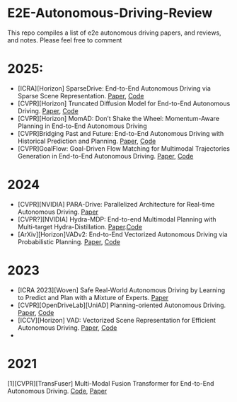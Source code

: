 # E2E-Autonomous-Driving-Review
This repo compiles a list of e2e autonomous driving papers, and reviews, and notes. Please feel free to comment


# 2025: 
 - [ICRA][Horizon] SparseDrive: End-to-End Autonomous Driving via Sparse Scene Representation. [Paper](https://arxiv.org/pdf/2405.19620), [Code](https://github.com/swc-17/SparseDrive)
 - [CVPR][Horizon] Truncated Diffusion Model for End-to-End Autonomous Driving. [Paper](https://arxiv.org/abs/2411.15139), [Code](https://github.com/hustvl/DiffusionDrive)
 - [CVPR][Horizon] MomAD: Don’t Shake the Wheel: Momentum-Aware Planning in End-to-End Autonomous Driving
 - [CVPR]Bridging Past and Future: End-to-End Autonomous Driving with Historical Prediction and Planning. [Paper](https://openaccess.thecvf.com/content/CVPR2025/papers/Zhang_Bridging_Past_and_Future_End-to-End_Autonomous_Driving_with_Historical_Prediction_CVPR_2025_paper.pdf), [Code](https://github.com/fudan-zvg/BridgeAD)
 - [CVPR]GoalFlow: Goal-Driven Flow Matching for Multimodal Trajectories Generation in End-to-End Autonomous Driving. [Paper](https://openaccess.thecvf.com/content/CVPR2025/papers/Xing_GoalFlow_Goal-Driven_Flow_Matching_for_Multimodal_Trajectories_Generation_in_End-to-End_CVPR_2025_paper.pdf), [Code](https://github.com/YvanYin/GoalFlow)

# 2024
- [CVPR][NVIDIA] PARA-Drive: Parallelized Architecture for Real-time Autonomous Driving. [Paper](https://xinshuoweng.github.io/paradrive/assets/camera_ready.pdf)
- [CVPR?][NVIDIA] Hydra-MDP: End-to-end Multimodal Planning with Multi-target Hydra-Distillation. [Paper](https://xinshuoweng.github.io/paradrive/assets/camera_ready.pdf).[Code](https://github.com/NVlabs/Hydra-MDP?tab=readme-ov-file)
- [ArXiv][Horizon]VADv2: End-to-End Vectorized Autonomous Driving via Probabilistic Planning. [Paper](https://arxiv.org/abs/2402.13243), [Code](https://github.com/hustvl/VAD)

# 2023
- [ICRA 2023][Woven] Safe Real-World Autonomous Driving by Learning to Predict and Plan with a Mixture of Experts. [Paper](https://arxiv.org/abs/2211.02131)
- [CVPR][OpenDriveLab][UniAD] Planning-oriented Autonomous Driving. [Paper](https://arxiv.org/pdf/2212.10156), [Code](https://github.com/OpenDriveLab/UniAD)
- [ICCV][Horizon] VAD: Vectorized Scene Representation for Efficient Autonomous Driving. [Paper](https://arxiv.org/abs/2303.12077), [Code](https://github.com/hustvl/VAD)
- 
# 2021
[1][CVPR][TransFuser] Multi-Modal Fusion Transformer for End-to-End Autonomous Driving. [Code](https://github.com/autonomousvision/transfuser/tree/cvpr2021), [Paper](https://arxiv.org/abs/2104.09224)
